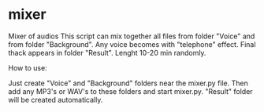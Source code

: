 # mixer
Mixer of audios
This script can mix together all files from folder "Voice" and from folder "Background".
Any voice becomes with "telephone" effect.
Final thack appears in folder "Result". Lenght 10-20 min randomly.

How to use:

Just create "Voice" and "Background" folders near the mixer.py file. Then add any MP3's or WAV's to these folders and start mixer.py.
"Result" folder will be created automatically.
